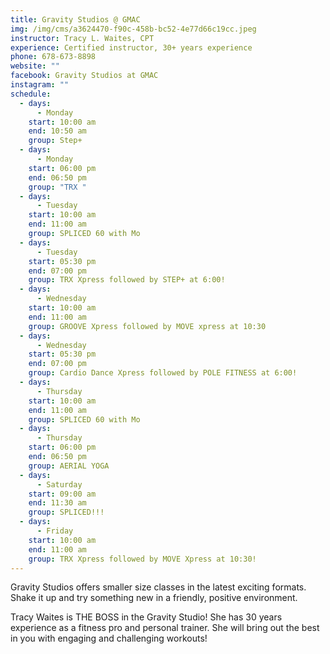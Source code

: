 ```yaml
---
title: Gravity Studios @ GMAC
img: /img/cms/a3624470-f90c-458b-bc52-4e77d66c19cc.jpeg
instructor: Tracy L. Waites, CPT
experience: Certified instructor, 30+ years experience
phone: 678-673-8898
website: ""
facebook: Gravity Studios at GMAC
instagram: ""
schedule:
  - days:
      - Monday
    start: 10:00 am
    end: 10:50 am
    group: Step+
  - days:
      - Monday
    start: 06:00 pm
    end: 06:50 pm
    group: "TRX "
  - days:
      - Tuesday
    start: 10:00 am
    end: 11:00 am
    group: SPLICED 60 with Mo
  - days:
      - Tuesday
    start: 05:30 pm
    end: 07:00 pm
    group: TRX Xpress followed by STEP+ at 6:00!
  - days:
      - Wednesday
    start: 10:00 am
    end: 11:00 am
    group: GROOVE Xpress followed by MOVE xpress at 10:30
  - days:
      - Wednesday
    start: 05:30 pm
    end: 07:00 pm
    group: Cardio Dance Xpress followed by POLE FITNESS at 6:00!
  - days:
      - Thursday
    start: 10:00 am
    end: 11:00 am
    group: SPLICED 60 with Mo
  - days:
      - Thursday
    start: 06:00 pm
    end: 06:50 pm
    group: AERIAL YOGA
  - days:
      - Saturday
    start: 09:00 am
    end: 11:30 am
    group: SPLICED!!!
  - days:
      - Friday
    start: 10:00 am
    end: 11:00 am
    group: TRX Xpress followed by MOVE Xpress at 10:30!
---
```

Gravity Studios offers smaller size classes in the latest exciting formats. Shake it up and try something new in a friendly, positive environment.

[](https://www.trxtraining.com/why-trx)Tracy Waites is THE BOSS in the Gravity Studio! She has 30 years experience as a fitness pro and personal trainer. She will bring out the best in you with engaging and challenging workouts!